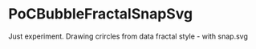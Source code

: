 # PoCBubbleFractalSnapSvg

Just experiment. Drawing crircles from data fractal style - with snap.svg